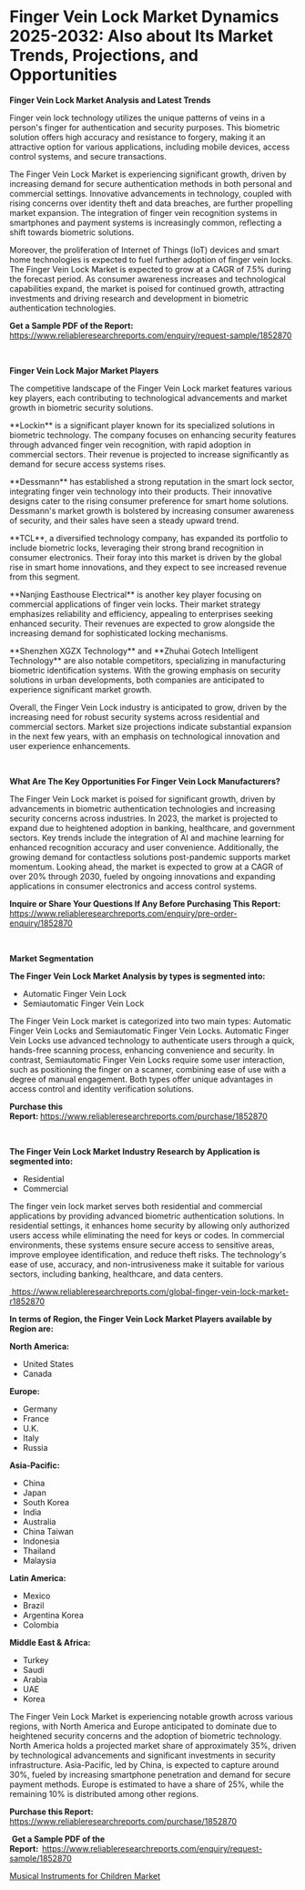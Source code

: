 <p><h1>Finger Vein Lock Market Dynamics 2025-2032: Also about Its Market Trends, Projections, and Opportunities</h1></p><p><strong>Finger Vein Lock Market Analysis and Latest Trends</strong></p>
<p><p>Finger vein lock technology utilizes the unique patterns of veins in a person's finger for authentication and security purposes. This biometric solution offers high accuracy and resistance to forgery, making it an attractive option for various applications, including mobile devices, access control systems, and secure transactions.</p><p>The Finger Vein Lock Market is experiencing significant growth, driven by increasing demand for secure authentication methods in both personal and commercial settings. Innovative advancements in technology, coupled with rising concerns over identity theft and data breaches, are further propelling market expansion. The integration of finger vein recognition systems in smartphones and payment systems is increasingly common, reflecting a shift towards biometric solutions.</p><p>Moreover, the proliferation of Internet of Things (IoT) devices and smart home technologies is expected to fuel further adoption of finger vein locks. The Finger Vein Lock Market is expected to grow at a CAGR of 7.5% during the forecast period. As consumer awareness increases and technological capabilities expand, the market is poised for continued growth, attracting investments and driving research and development in biometric authentication technologies.</p></p>
<p><strong>Get a Sample PDF of the Report:&nbsp;</strong> <a href="https://www.reliableresearchreports.com/enquiry/request-sample/1852870?utm_campaign=2251&utm_medium=2&utm_source=Github&utm_content=ia&utm_term=05042025&utm_id=finger-vein-lock">https://www.reliableresearchreports.com/enquiry/request-sample/1852870</a></p>
<p>&nbsp;</p>
<p><strong>Finger Vein Lock Major Market Players</strong></p>
<p><p>The competitive landscape of the Finger Vein Lock market features various key players, each contributing to technological advancements and market growth in biometric security solutions.</p><p>**Lockin** is a significant player known for its specialized solutions in biometric technology. The company focuses on enhancing security features through advanced finger vein recognition, with rapid adoption in commercial sectors. Their revenue is projected to increase significantly as demand for secure access systems rises.</p><p>**Dessmann** has established a strong reputation in the smart lock sector, integrating finger vein technology into their products. Their innovative designs cater to the rising consumer preference for smart home solutions. Dessmann's market growth is bolstered by increasing consumer awareness of security, and their sales have seen a steady upward trend.</p><p>**TCL**, a diversified technology company, has expanded its portfolio to include biometric locks, leveraging their strong brand recognition in consumer electronics. Their foray into this market is driven by the global rise in smart home innovations, and they expect to see increased revenue from this segment.</p><p>**Nanjing Easthouse Electrical** is another key player focusing on commercial applications of finger vein locks. Their market strategy emphasizes reliability and efficiency, appealing to enterprises seeking enhanced security. Their revenues are expected to grow alongside the increasing demand for sophisticated locking mechanisms.</p><p>**Shenzhen XGZX Technology** and **Zhuhai Gotech Intelligent Technology** are also notable competitors, specializing in manufacturing biometric identification systems. With the growing emphasis on security solutions in urban developments, both companies are anticipated to experience significant market growth.</p><p>Overall, the Finger Vein Lock industry is anticipated to grow, driven by the increasing need for robust security systems across residential and commercial sectors. Market size projections indicate substantial expansion in the next few years, with an emphasis on technological innovation and user experience enhancements.</p></p>
<p>&nbsp;</p>
<p><strong>What Are The Key Opportunities For Finger Vein Lock Manufacturers?</strong></p>
<p><p>The Finger Vein Lock market is poised for significant growth, driven by advancements in biometric authentication technologies and increasing security concerns across industries. In 2023, the market is projected to expand due to heightened adoption in banking, healthcare, and government sectors. Key trends include the integration of AI and machine learning for enhanced recognition accuracy and user convenience. Additionally, the growing demand for contactless solutions post-pandemic supports market momentum. Looking ahead, the market is expected to grow at a CAGR of over 20% through 2030, fueled by ongoing innovations and expanding applications in consumer electronics and access control systems.</p></p>
<p><strong>Inquire or Share Your Questions If Any Before Purchasing This Report:</strong> <a href="https://www.reliableresearchreports.com/enquiry/pre-order-enquiry/1852870?utm_campaign=2251&utm_medium=2&utm_source=Github&utm_content=ia&utm_term=05042025&utm_id=finger-vein-lock">https://www.reliableresearchreports.com/enquiry/pre-order-enquiry/1852870</a></p>
<p>&nbsp;</p>
<p><strong>Market Segmentation</strong></p>
<p><strong>The Finger Vein Lock Market Analysis by types is segmented into:</strong></p>
<p><ul><li>Automatic Finger Vein Lock</li><li>Semiautomatic Finger Vein Lock</li></ul></p>
<p><p>The Finger Vein Lock market is categorized into two main types: Automatic Finger Vein Locks and Semiautomatic Finger Vein Locks. Automatic Finger Vein Locks use advanced technology to authenticate users through a quick, hands-free scanning process, enhancing convenience and security. In contrast, Semiautomatic Finger Vein Locks require some user interaction, such as positioning the finger on a scanner, combining ease of use with a degree of manual engagement. Both types offer unique advantages in access control and identity verification solutions.</p></p>
<p><strong>Purchase this Report:&nbsp;</strong><a href="https://www.reliableresearchreports.com/purchase/1852870?utm_campaign=2251&utm_medium=2&utm_source=Github&utm_content=ia&utm_term=05042025&utm_id=finger-vein-lock">https://www.reliableresearchreports.com/purchase/1852870</a></p>
<p>&nbsp;</p>
<p><strong>The Finger Vein Lock Market Industry Research by Application is segmented into:</strong></p>
<p><ul><li>Residential</li><li>Commercial</li></ul></p>
<p><p>The finger vein lock market serves both residential and commercial applications by providing advanced biometric authentication solutions. In residential settings, it enhances home security by allowing only authorized users access while eliminating the need for keys or codes. In commercial environments, these systems ensure secure access to sensitive areas, improve employee identification, and reduce theft risks. The technology's ease of use, accuracy, and non-intrusiveness make it suitable for various sectors, including banking, healthcare, and data centers.</p></p>
<p><a href="https://www.reliableresearchreports.com/global-finger-vein-lock-market-r1852870?utm_campaign=2251&utm_medium=2&utm_source=Github&utm_content=ia&utm_term=05042025&utm_id=finger-vein-lock">&nbsp;https://www.reliableresearchreports.com/global-finger-vein-lock-market-r1852870</a></p>
<p><strong>In terms of Region, the Finger Vein Lock Market Players available by Region are:</strong></p>
<p>
    <p> <strong> North America: </strong>
        <ul>
            <li>United States</li>
            <li>Canada</li>
        </ul>
        </p> 
    <p> <strong> Europe: </strong>
        <ul>
            <li>Germany</li>
            <li>France</li>
            <li>U.K.</li>
            <li>Italy</li>
            <li>Russia</li>
        </ul>
        </p> 
    <p> <strong> Asia-Pacific: </strong>
        <ul>
            <li>China</li>
            <li>Japan</li>
            <li>South Korea</li>
            <li>India</li>
            <li>Australia</li>
            <li>China Taiwan</li>
            <li>Indonesia</li>
            <li>Thailand</li>
            <li>Malaysia</li>
        </ul>
        </p> 
    <p> <strong> Latin America: </strong>
        <ul>
            <li>Mexico</li>
            <li>Brazil</li>
            <li>Argentina Korea</li>
            <li>Colombia</li>
        </ul>
        </p> 
    <p> <strong> Middle East & Africa: </strong>
        <ul>
            <li>Turkey</li>
            <li>Saudi</li>
            <li>Arabia</li>
            <li>UAE</li>
            <li>Korea</li>
        </ul>
    </p>
    </p>
<p><p>The Finger Vein Lock Market is experiencing notable growth across various regions, with North America and Europe anticipated to dominate due to heightened security concerns and the adoption of biometric technology. North America holds a projected market share of approximately 35%, driven by technological advancements and significant investments in security infrastructure. Asia-Pacific, led by China, is expected to capture around 30%, fueled by increasing smartphone penetration and demand for secure payment methods. Europe is estimated to have a share of 25%, while the remaining 10% is distributed among other regions.</p></p>
<p><strong>Purchase this Report: </strong><a href="https://www.reliableresearchreports.com/purchase/1852870?utm_campaign=2251&utm_medium=2&utm_source=Github&utm_content=ia&utm_term=05042025&utm_id=finger-vein-lock">https://www.reliableresearchreports.com/purchase/1852870</a></p>
<p>&nbsp;<strong>Get a Sample PDF of the Report:&nbsp;&nbsp;</strong><a href="https://www.reliableresearchreports.com/enquiry/request-sample/1852870?utm_campaign=2251&utm_medium=2&utm_source=Github&utm_content=ia&utm_term=05042025&utm_id=finger-vein-lock">https://www.reliableresearchreports.com/enquiry/request-sample/1852870</a></p>
<p><strong></strong></p>
<p><p><a href="https://github.com/AngelaWalsh696/Market-Research-Report-List-2/blob/main/musical-instruments-for-children-market.md?utm_campaign=2251&utm_medium=2&utm_source=Github&utm_content=ia&utm_term=05042025&utm_id=finger-vein-lock">Musical Instruments for Children Market</a></p></p>